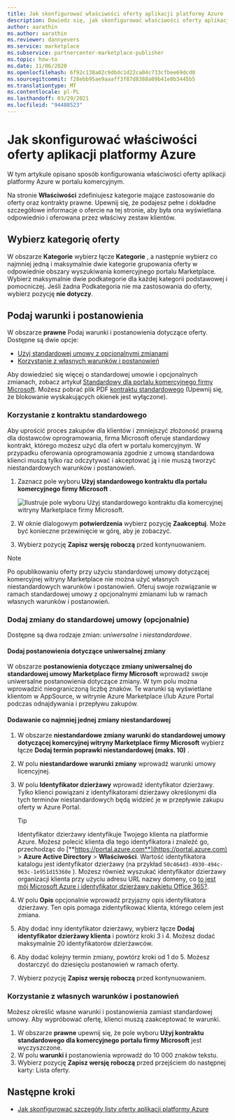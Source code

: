 ```yaml
---
title: Jak skonfigurować właściwości oferty aplikacji platformy Azure
description: Dowiedz się, jak skonfigurować właściwości oferty aplikacji platformy Azure w centrum partnerskim.
author: aarathin
ms.author: aarathin
ms.reviewer: dannyevers
ms.service: marketplace
ms.subservice: partnercenter-marketplace-publisher
ms.topic: how-to
ms.date: 11/06/2020
ms.openlocfilehash: 6f92c138a02c9dbdc1d22ca04c733cfbee69dcd0
ms.sourcegitcommit: f28ebb95ae9aaaff3f87d8388a09b41e0b3445b5
ms.translationtype: MT
ms.contentlocale: pl-PL
ms.lasthandoff: 03/29/2021
ms.locfileid: "94488523"
---
```

# <a name="how-to-configure-your-azure-application-offer-properties"></a>Jak skonfigurować właściwości oferty aplikacji platformy Azure

W tym artykule opisano sposób konfigurowania właściwości oferty aplikacji platformy Azure w portalu komercyjnym.

Na stronie **Właściwości** zdefiniujesz kategorie mające zastosowanie do oferty oraz kontrakty prawne. Upewnij się, że podajesz pełne i dokładne szczegółowe informacje o ofercie na tej stronie, aby była ona wyświetlana odpowiednio i oferowana przez właściwy zestaw klientów.

## <a name="select-a-category-for-your-offer"></a>Wybierz kategorię oferty

W obszarze **Kategorie** wybierz łącze **Kategorie** , a następnie wybierz co najmniej jedną i maksymalnie dwie kategorie grupowania oferty w odpowiednie obszary wyszukiwania komercyjnego portalu Marketplace. Wybierz maksymalnie dwie podkategorie dla każdej kategorii podstawowej i pomocniczej. Jeśli żadna Podkategoria nie ma zastosowania do oferty, wybierz pozycję **nie dotyczy**.

## <a name="provide-terms-and-conditions"></a>Podaj warunki i postanowienia

W obszarze **prawne** Podaj warunki i postanowienia dotyczące oferty. Dostępne są dwie opcje:

- [Użyj standardowej umowy z opcjonalnymi zmianami](#use-the-standard-contract)
- [Korzystanie z własnych warunków i postanowień](#use-your-own-terms-and-conditions)

Aby dowiedzieć się więcej o standardowej umowie i opcjonalnych zmianach, zobacz artykuł [Standardowy dla portalu komercyjnego firmy Microsoft](standard-contract.md). Możesz pobrać plik PDF [kontraktu standardowego](https://go.microsoft.com/fwlink/?linkid=2041178) (Upewnij się, że blokowanie wyskakujących okienek jest wyłączone).

### <a name="use-the-standard-contract"></a>Korzystanie z kontraktu standardowego

Aby uprościć proces zakupów dla klientów i zmniejszyć złożoność prawną dla dostawców oprogramowania, firma Microsoft oferuje standardowy kontrakt, którego możesz użyć dla ofert w portalu komercyjnym. W przypadku oferowania oprogramowania zgodnie z umową standardowa klienci muszą tylko raz odczytywać i akceptować ją i nie muszą tworzyć niestandardowych warunków i postanowień.

1. Zaznacz pole wyboru **Użyj standardowego kontraktu dla portalu komercyjnego firmy Microsoft** .

   ![Ilustruje pole wyboru Użyj standardowego kontraktu dla komercyjnej witryny Marketplace firmy Microsoft.](partner-center-portal/media/use-standard-contract.png)

1. W oknie dialogowym **potwierdzenia** wybierz pozycję **Zaakceptuj**. Może być konieczne przewinięcie w górę, aby je zobaczyć.
1. Wybierz pozycję **Zapisz wersję roboczą** przed kontynuowaniem.

> [!NOTE]
> Po opublikowaniu oferty przy użyciu standardowej umowy dotyczącej komercyjnej witryny Marketplace nie można użyć własnych niestandardowych warunków i postanowień. Oferuj swoje rozwiązanie w ramach standardowej umowy z opcjonalnymi zmianami lub w ramach własnych warunków i postanowień.

### <a name="add-amendments-to-the-standard-contract-optional"></a>Dodaj zmiany do standardowej umowy (opcjonalnie)

Dostępne są dwa rodzaje zmian: _uniwersalne_ i _niestandardowe_.

#### <a name="add-universal-amendment-terms"></a>Dodaj postanowienia dotyczące uniwersalnej zmiany

W obszarze **postanowienia dotyczące zmiany uniwersalnej do standardowej umowy Marketplace firmy Microsoft** wprowadź swoje uniwersalne postanowienia dotyczące zmiany. W tym polu można wprowadzić nieograniczoną liczbę znaków. Te warunki są wyświetlane klientom w AppSource, w witrynie Azure Marketplace i/lub Azure Portal podczas odnajdywania i przepływu zakupów.

#### <a name="add-one-or-more-custom-amendments"></a>Dodawanie co najmniej jednej zmiany niestandardowej

1. W obszarze **niestandardowe zmiany warunki do standardowej umowy dotyczącej komercyjnej witryny Marketplace firmy Microsoft** wybierz łącze **Dodaj termin poprawki niestandardowej (maks. 10)** .
1. W polu **niestandardowe warunki zmiany** wprowadź warunki umowy licencyjnej.
1. W polu **Identyfikator dzierżawy** wprowadź identyfikator dzierżawy. Tylko klienci powiązani z identyfikatorami dzierżawy określonymi dla tych terminów niestandardowych będą widzieć je w przepływie zakupu oferty w Azure Portal.

   > [!TIP]
   > Identyfikator dzierżawy identyfikuje Twojego klienta na platformie Azure. Możesz polecić klienta dla tego identyfikatora i znaleźć go, przechodząc do [**https://portal.azure.com**](https://portal.azure.com)  >  **Azure Active Directory**  >  **Właściwości**. Wartość identyfikatora katalogu jest identyfikator dzierżawy (na przykład `50c464d3-4930-494c-963c-1e951d15360e` ). Możesz również wyszukać identyfikator dzierżawy organizacji klienta przy użyciu adresu URL nazwy domeny, co [to jest mój Microsoft Azure i identyfikator dzierżawy pakietu Office 365?](https://www.whatismytenantid.com/).

1. W polu **Opis** opcjonalnie wprowadź przyjazny opis identyfikatora dzierżawy. Ten opis pomaga zidentyfikować klienta, którego celem jest zmiana.
1. Aby dodać inny identyfikator dzierżawy, wybierz łącze **Dodaj identyfikator dzierżawy klienta** i powtórz kroki 3 i 4. Możesz dodać maksymalnie 20 identyfikatorów dzierżawców.
1. Aby dodać kolejny termin zmiany, powtórz kroki od 1 do 5. Możesz dostarczyć do dziesięciu postanowień w ramach oferty.
1. Wybierz pozycję **Zapisz wersję roboczą** przed kontynuowaniem.

### <a name="use-your-own-terms-and-conditions"></a>Korzystanie z własnych warunków i postanowień

Możesz określić własne warunki i postanowienia zamiast standardowej umowy. Aby wypróbować ofertę, klienci muszą zaakceptować te warunki.

1. W obszarze **prawne** upewnij się, że pole wyboru **Użyj kontraktu standardowego dla komercyjnego portalu firmy Microsoft** jest wyczyszczone.
1. W polu **warunki i** postanowienia wprowadź do 10 000 znaków tekstu.
1. Wybierz pozycję **Zapisz wersję roboczą** przed przejściem do następnej karty: Lista oferty.

## <a name="next-steps"></a>Następne kroki

- [Jak skonfigurować szczegóły listy oferty aplikacji platformy Azure](create-new-azure-apps-offer-listing.md)
